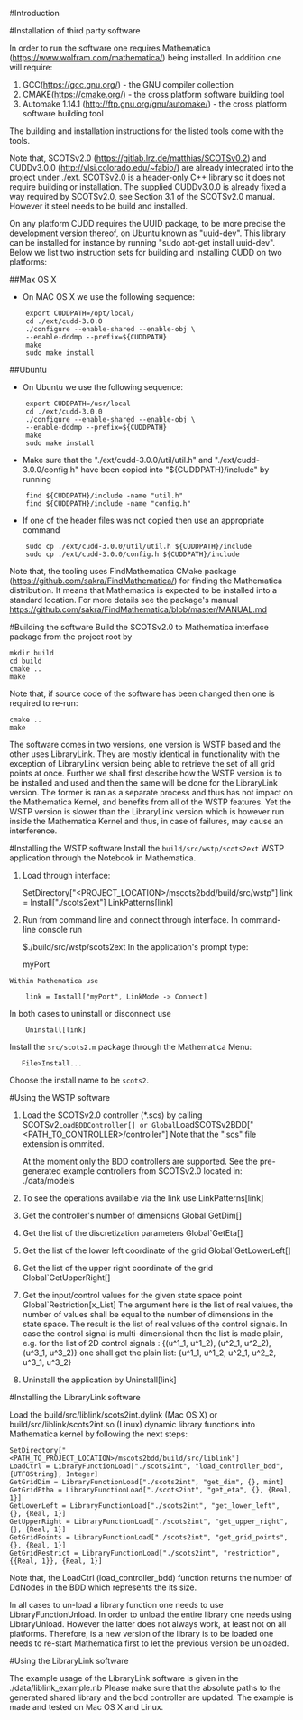 #Introduction

#Installation of third party software

In order to run the software one requires Mathematica (<https://www.wolfram.com/mathematica/>) being installed. In addition one will require:

1. GCC(<https://gcc.gnu.org/>) - the GNU compiler collection
2. CMAKE(<https://cmake.org/>) - the cross platform software building tool
3. Automake 1.14.1 (<http://ftp.gnu.org/gnu/automake/>) - the cross platform software building tool

The building and installation instructions for the listed tools come with the tools.

Note that, SCOTSv2.0 (<https://gitlab.lrz.de/matthias/SCOTSv0.2>) and CUDDv3.0.0 (<http://vlsi.colorado.edu/~fabio/>) are already integrated into the project under ./ext. SCOTSv2.0 is a header-only C++ library so it does not require building or installation. The supplied CUDDv3.0.0 is already fixed  a way required by SCOTSv2.0, see Section 3.1 of the SCOTSv2.0 manual. However it steel needs to be build and installed. 

On any platform CUDD requires the UUID package, to be more precise the development version thereof, on Ubuntu known as "uuid-dev". This library can be installed for instance by running "sudo apt-get install uuid-dev". Below we list two instruction sets for building and installing CUDD on two platforms:

##Max OS X

  -  On MAC OS X we use the following sequence:

```
	export CUDDPATH=/opt/local/
	cd ./ext/cudd-3.0.0
	./configure --enable-shared --enable-obj \
	--enable-dddmp --prefix=${CUDDPATH}
	make
	sudo make install
```
##Ubuntu

  -  On Ubuntu we use the following sequence:

```
	export CUDDPATH=/usr/local
	cd ./ext/cudd-3.0.0
	./configure --enable-shared --enable-obj \
	--enable-dddmp --prefix=${CUDDPATH}
	make
	sudo make install
```
  -  Make sure that the "./ext/cudd-3.0.0/util/util.h" and "./ext/cudd-3.0.0/config.h" have been copied into "${CUDDPATH}/include" by running

```
	find ${CUDDPATH}/include -name "util.h"
	find ${CUDDPATH}/include -name "config.h"
```

  -  If one of the header files was not copied then use an appropriate command
	
```
	sudo cp ./ext/cudd-3.0.0/util/util.h ${CUDDPATH}/include
	sudo cp ./ext/cudd-3.0.0/config.h ${CUDDPATH}/include
```

Note that, the tooling uses FindMathematica CMake package (<https://github.com/sakra/FindMathematica/>) for finding the Mathematica distribution. It means that Mathematica is expected to be installed into a standard location. For more details see the package's manual <https://github.com/sakra/FindMathematica/blob/master/MANUAL.md>

#Building the software
Build the SCOTSv2.0 to Mathematica interface package from the project root by

	mkdir build
	cd build
	cmake ..
	make

Note that, if source code of the software has been changed then one is required to re-run:

	cmake ..
	make

The software comes in two versions, one version is WSTP based and the other uses LibraryLink. They are mostly identical in functionality with the exception of LibraryLink version being able to retrieve the set of all grid points at once. Further we shall first describe how the WSTP version is to be installed and used and then the same will be done for the LibraryLink version. The former is ran as a separate process and thus has not impact on the Mathematica Kernel, and benefits from all of the WSTP features. Yet the WSTP version is slower than the LibraryLink version which is however run inside the Mathematica Kernel and thus, in case of failures, may cause an interference.

#Installing the WSTP software
Install the `build/src/wstp/scots2ext` WSTP application through the Notebook in Mathematica.

   1. Load through interface:
   
      	SetDirectory["<PROJECT_LOCATION>/mscots2bdd/build/src/wstp"]
      	link = Install["./scots2ext"]
      	LinkPatterns[link]
      	
   2. Run from command line and connect through interface.
	In command-line console run
	
		$./build/src/wstp/scots2ext
	In the application's prompt type:
		
		myPort
		
	Within Mathematica use
	
		link = Install["myPort", LinkMode -> Connect]
		
   In both cases to uninstall or disconnect use
   
		Uninstall[link]

Install the `src/scots2.m` package through the Mathematica Menu:

       File>Install...
       
Choose the install name to be `scots2`.

#Using the WSTP software

1. Load the SCOTSv2.0 controller (*.scs) by calling
       SCOTSv2`LoadBDDController[]
   or
       Global`LoadSCOTSv2BDD["<PATH_TO_CONTROLLER>/controller"]
   Note that the ".scs" file extension is ommited.

   At the moment only the BDD controllers are supported. See the pre-generated example controllers from SCOTSv2.0 located in:
   ./data/models

2. To see the operations available via the link use
	LinkPatterns[link]

3. Get the controller's number of dimensions
       Global`GetDim[]

4. Get the list of the discretization parameters
       Global`GetEta[]

5. Get the list of the lower left coordinate of the grid
       Global`GetLowerLeft[]

6. Get the list of the upper right coordinate of the grid
       Global`GetUpperRight[]

7. Get the input/control values for the given state space point
       Global`Restriction[x_List]
   The argument here is the list of real values, the number of values shall
   be equal to the number of dimensions in the state space.
   The result is the list of real values of the control signals.
   In case the control signal is multi-dimensional then the list is
   made plain, e.g. for the list of 2D control signals :
      {(u^1_1, u^1_2), (u^2_1, u^2_2), (u^3_1, u^3_2)}
   one shall get the plain list:
      {u^1_1, u^1_2, u^2_1, u^2_2, u^3_1, u^3_2}

8. Uninstall the application by
       Uninstall[link]

#Installing the LibraryLink software

Load the build/src/liblink/scots2int.dylink (Mac OS X) or build/src/liblink/scots2int.so (Linux) dynamic library functions into Mathematica kernel by following the next steps:

	SetDirectory["<PATH_TO_PROJECT_LOCATION>/mscots2bdd/build/src/liblink"]	
	LoadCtrl = LibraryFunctionLoad["./scots2int", "load_controller_bdd", {UTF8String}, Integer]
	GetGridDim = LibraryFunctionLoad["./scots2int", "get_dim", {}, mint]
	GetGridEtha = LibraryFunctionLoad["./scots2int", "get_eta", {}, {Real, 1}]
	GetLowerLeft = LibraryFunctionLoad["./scots2int", "get_lower_left", {}, {Real, 1}]
	GetUpperRight = LibraryFunctionLoad["./scots2int", "get_upper_right", {}, {Real, 1}]
	GetGridPoints = LibraryFunctionLoad["./scots2int", "get_grid_points", {}, {Real, 1}]
	GetGridRestrict = LibraryFunctionLoad["./scots2int", "restriction", {{Real, 1}}, {Real, 1}]

Note that, the LoadCtrl (load_controller_bdd) function returns the number of DdNodes in the BDD which represents the its size.

In all cases to un-load a library function one needs to use LibraryFunctionUnload. In order to unload the entire library one needs using LibraryUnload. However the latter does not always work, at least not on all platforms. Therefore, is a new version of the library is to be loaded one needs to re-start Mathematica first to let the previous version be unloaded.

#Using the LibraryLink software

The example usage of the LibraryLink software is given in the ./data/liblink_example.nb Please make sure that the absolute paths to the generated shared library and the bdd controller are updated. The example is made and tested on Mac OS X and Linux.
